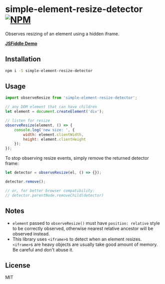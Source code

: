# simple-element-resize-detector [![NPM](https://img.shields.io/npm/v/simple-element-resize-detector.svg?style=flat)](https://www.npmjs.org/package/simple-element-resize-detector)


Observes resizing of an element using a hidden iframe.

[**JSFiddle Demo**](https://jsfiddle.net/developit/62Lgh3wz/)

## Installation

```sh
npm i -S simple-element-resize-detector
```


## Usage

```js
import observeResize from 'simple-element-resize-detector';

// any DOM element that can have children
let element = document.createElement('div');

// listen for resize
observeResize(element, () => {
	console.log('new size: ', {
		width: element.clientWidth,
		height: element.clientHeight
	});
});
```

To stop observing resize events, simply remove the returned detector frame:

```js
let detector = observeResize(el, () => {});

detector.remove();

// or, for better browser compatibility:
// detector.parentNode.removeChild(detector)
```

## Notes

* `element` passed to `observeResize()` must have `position: relative` style to be correctly observed, otherwise nearest relative ancestor will be observed instead.
* This library uses `<iframe>`s to detect when an element resizes. `<iframe>`s are heavy objects are usually take good amount of memory. Be careful and don't abuse it.

## License

MIT
